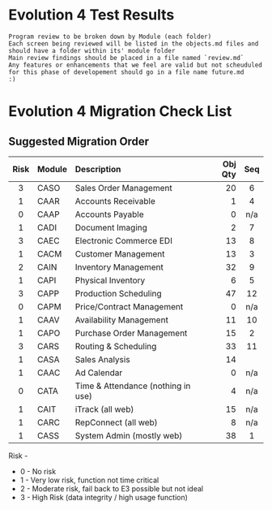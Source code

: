 # Evolution 4 Test Results

	Program review to be broken down by Module (each folder)
	Each screen being reviewed will be listed in the objects.md files and should have a folder within its' module folder
	Main review findings should be placed in a file named `review.md`
	Any features or enhancements that we feel are valid but not scheuduled for this phase of developement should go in a file name future.md
	:)


# Evolution 4 Migration Check List

## Suggested Migration Order

Risk | Module | Description | Obj Qty | Seq |
:---:|---|:---|---:|:---:|
3|CASO|Sales Order Management    			|20| 6 |
1|CAAR|Accounts Receivable       			| 1| 4 |
0|CAAP|Accounts Payable          			| 0|n/a|
1|CADI|Document Imaging          			| 2|  7|
3|CAEC|Electronic Commerce EDI   			|13|  8|
1|CACM|Customer Management       			|13|  3|
2|CAIN|Inventory Management      			|32|  9|
1|CAPI|Physical Inventory        			| 6|  5|
3|CAPP|Production Scheduling     			|47| 12|
0|CAPM|Price/Contract Management 			| 0|n/a|
1|CAAV|Availability Management   			|11| 10|
1|CAPO|Purchase Order Management 			|15|  2|
3|CARS|Routing & Scheduling      			|33| 11|
1|CASA|Sales Analysis            			|14|
1|CAAC|Ad Calendar               			| 0|n/a|
0|CATA|Time & Attendance (nothing in use) 	| 4|n/a|
1|CAIT|iTrack (all web)          			|15|n/a|
1|CARC|RepConnect (all web)      			| 8|n/a|
1|CASS|System Admin (mostly web) 			|38|  1|


Risk - 

 * 0 - No risk
 * 1 - Very low risk, function not time critical
 * 2 - Moderate risk, fail back to E3 possible but not ideal
 * 3 - High Risk (data integrity / high usage function)

